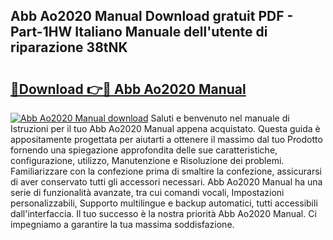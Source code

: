 ## Abb Ao2020 Manual Download gratuit PDF - Part-1HW Italiano Manuale dell'utente di riparazione 38tNK

# <h2><a href="http://dffyfj.blite.top/?on=Abb+Ao2020+Manual">🔗Download 👉🔴 Abb Ao2020 Manual</a></h2>

[![Abb Ao2020 Manual download](https://i.imgur.com/lujVjoI.png)](http://dffyfj.blite.top/?on=Abb+Ao2020+Manual)
Saluti e benvenuto nel manuale di Istruzioni per il tuo Abb Ao2020 Manual appena acquistato. Questa guida è appositamente progettata per aiutarti a ottenere il massimo dal tuo Prodotto fornendo una spiegazione approfondita delle sue caratteristiche, configurazione, utilizzo, Manutenzione e Risoluzione dei problemi. Familiarizzare con la confezione prima di smaltire la confezione, assicurarsi di aver conservato tutti gli accessori necessari. Abb Ao2020 Manual ha una serie di funzionalità avanzate, tra cui comandi vocali, Impostazioni personalizzabili, Supporto multilingue e backup automatici, tutti accessibili dall'interfaccia. Il tuo successo è la nostra priorità Abb Ao2020 Manual. Ci impegniamo a garantire la tua massima soddisfazione.
